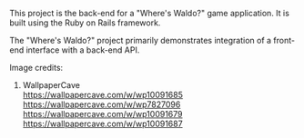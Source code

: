 This project is the back-end for a "Where's Waldo?" game application. It is built using the Ruby on Rails framework.

The "Where's Waldo?" project primarily demonstrates integration of a front-end interface with a back-end API.

Image credits:
1) WallpaperCave  
  https://wallpapercave.com/w/wp10091685  
  https://wallpapercave.com/w/wp7827096  
  https://wallpapercave.com/w/wp10091679  
  https://wallpapercave.com/w/wp10091687
